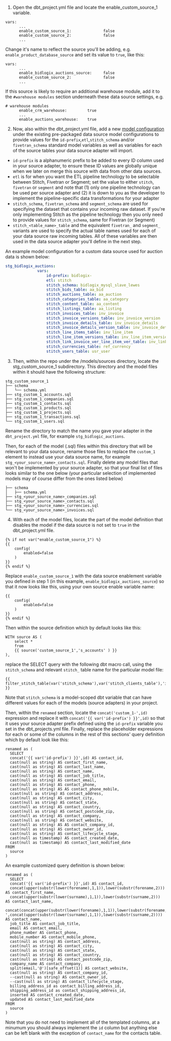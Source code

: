 
1. Open the dbt_project.yml file and locate the enable_custom_source_1 variable.

```
vars:
      ...
      enable_custom_source_1:              false
      enable_custom_source_2:              false
      ...
```
Change it's name to reflect the source you'll be adding, e.g. `enable_product_database_source` and set its value to `true`, like this:
```
vars:
      ...
      enable_bidlogix_auctions_source:     false
      enable_custom_source_2:              false
      ...
```
If this source is likely to require an additional warehouse module, add it to the `#warehouse modules` section underneath these data source settings, e.g.

```
# warehouse modules
      enable_crm_warehouse:         true
      ...
      enable_auctions_warehouse:    true
```

2. Now, also within the dbt_project.yml file, add a new [model configuration](https://docs.getdbt.com/reference/model-configs) under the existing pre-packaged data source model configurations to provide values for the `id-prefix`,`etl`,`stitch_schema` and/or `fivetran_schema` standard model variables as well as variables for each of the source tables your data source adapter will import.

- `id-prefix` is a alphanumeric prefix to be added to every ID column used in your source adapter, to ensure these ID values are globally unique when we later on merge this source with data from other data sources.
- `etl` is for when you want the ETL pipeline technology to be selectable between Stitch, Fivetran or Segment; set the value to either `stitch`, `fivetran` or `segment` and note that (1) only one pipeline technology can be used per source adapter and (2) it is down to you as the developer to implement the pipeline-specific data transformations for your adapter
- `stitch_schema`, `fivetran_schema` and `segment_schema` are used for specifying the dataset that contains your incoming raw dataset. If you're only implementing Stitch as the pipeline technology then you only need to provide values for `stitch_schema`, same for Fivetran (or Segment)
- `stitch_<table_name>_table` and the equivalent `fivetran_` and `segment_` variants are used to specify the actual table names used for each of your data source raw incoming tables. All of these variables are then used in the data source adapter you'll define in the next step.

An example model configuration for a custom data source used for auction data is shown below:

```yaml
stg_bidlogix_auctions:
              vars:
                  id-prefix: bidlogix-
                  etl: stitch
                  stitch_schema: bidlogix_mysql_slave_lewes
                  stitch_bids_table: aa_bid
                  stitch_auctions_table: aa_auction
                  stitch_categories_table: aa_category
                  stitch_content_table: aa_content
                  stitch_listings_table: aa_listing
                  stitch_invoices_table: inv_invoice
                  stitch_invoice_versions_table: inv_invoice_version
                  stitch_invoice_details_table: inv_invoice_details
                  stitch_invoice_details_version_table: inv_invoice_details_version
                  stitch_line_items_table: inv_line_item
                  stitch_line_item_versions_table: inv_line_item_version
                  stitch_link_invoice_ver_line_item_ver_table: inv_link_invoice_ver_line_item_ver
                  stitch_currencies_table: ref_currency
                  stitch_users_table: usr_user
```

3. Then, within the repo under the /models/sources directory, locate the stg_custom_source_1 subdirectory. This directory and the model files within it should have the following structure:

```
stg_custom_source_1
├── schema
│   └── schema.yml
├── stg_custom_1_accounts.sql
├── stg_custom_1_companies.sql
├── stg_custom_1_contacts.sql
├── stg_custom_1_products.sql
├── stg_custom_1_projects.sql
├── stg_custom_1_transactions.sql
└── stg_custom_1_users.sql
```
Rename the directory to match the name you gave your adapter in the `dbt_project.yml` file, for example `stg_bidlogic_auctions`.

Then, for each of the model (.sql) files within this directory that will be relevant to your data source, rename those files to replace the `custom_1` element to instead use your data source name, for example `stg_<your_source_name>_contacts.sql`. Finally delete any model files that won't be implemented by your source adapter, so that your final list of files looks similar to the one below (your particular selection of implemented models may of course differ from the ones listed below)
```
├── schema
│   ├── schema.yml
├── stg_<your_source_name>_companies.sql
├── stg_<your_source_name>_contacts.sql
├── stg_<your_source_name>_currencies.sql
└── stg_<your_source_name>_invoices.sql
```

4. With each of the model files, locate the part of the model definition that disables the model if the data source is not set to `true` in the dbt_project.yml file.

```
{% if not var("enable_custom_source_1") %}
{{
    config(
        enabled=false
    )
}}
{% endif %}
```

Replace `enable_custom_source_1` with the data source enablement variable you defined in step 1 (in this example, `enable_bidlogix_auctions_source`) so that it now looks like this, using your own source enable variable name:

```{% if not var("enable_bidlogix_auctions_source") %}
{{
    config(
        enabled=false
    )
}}
{% endif %}
```

Then within the source definition which by default looks like this:

```
WITH source AS (
    select *
    from
    {{ source('custom_source_1','s_accounts' ) }}
),
```

replace the SELECT query with the following dbt macro call, using the `stitch_schema` and relevant `stitch_` table name for the particular model file:

```
{{ filter_stitch_table(var('stitch_schema'),var('stitch_clients_table'),'id') }}
```

Note that `stitch_schema` is a model-scoped dbt variable that can have different values for each of the models (source adapters) in your project.

Then, within the `renamed` section, locate the `concat('custom_1-',id)` expression and replace it with `concat('{{ var('id-prefix') }}',id)` so that it uses your source adapter prefix defined using the `id-prefix` variable you set in the dbt_projects.yml file. Finally, replace the placeholder expressions for each or some of the columns in the rest of this sections' query definition which by default look like this:

```
renamed as (
  SELECT
  concat('{{ var('id-prefix') }}',id) AS contact_id,
  cast(null as string) AS contact_first_name,
  cast(null as string) AS contact_last_name,
  cast(null as string) AS contact_name,
  cast(null as string) AS contact_job_title,
  cast(null as string) AS contact_email,
  cast(null as string) AS contact_phone,
  cast(null as string) AS AS contact_phone_mobile,
  ccast(null as string) AS contact_address,
  cast(null as string) AS contact_city,
  ccast(null as string) AS contact_state,
  cast(null as string) AS contact_country,
  ccast(null as string) AS contact_postcode_zip,
  cast(null as string) AS contact_company,
  ccast(null as string) AS contact_website,
  cast(null as string) AS AS contact_company_id,
  cast(null as string) AS contact_owner_id,
  cast(null as string) AS contact_lifecycle_stage,
  cast(null as timestamp) AS contact_created_date,
  cast(null as timestamp) AS contact_last_modified_date
FROM
  source
)
```

An example customized query definition is shown below:

```
renamed as (
  SELECT
  concat('{{ var('id-prefix') }}',id) AS contact_id,
  concat(upper(substr(lower(forename),1,1)),lower(substr(forename,2))) AS contact_first_name,
  concat(upper(substr(lower(surname),1,1)),lower(substr(surname,2))) AS contact_last_name,
  concat(concat(upper(substr(lower(forename),1,1)),lower(substr(forename,2))),' ',concat(upper(substr(lower(surname),1,1)),lower(substr(surname,2)))) AS contact_name,
  job_title AS contact_job_title,
  email AS contact_email,
  phone_number AS contact_phone,
  mobile_number AS contact_mobile_phone,
  cast(null as string) AS contact_address,
  cast(null as string) AS contact_city,
  cast(null as string) AS contact_state,
  cast(null as string) AS contact_country,
  cast(null as string) AS contact_postcode_zip,
  company_name AS contact_company,
  split(email,'@')[safe_offset(1)] AS contact_website,
  cast(null as string) AS contact_company_id,
  --cast(null as string) AS contact_owner_id,
  --cast(null as string) AS contact_lifecycle_stage,
  billing_address_id as contact_billing_address_id,
  shipping_address_id as contact_shipping_address_id,
  inserted AS contact_created_date,
  updated AS contact_last_modified_date
FROM
  source
)
```

Note that you do not need to implement all of the templated columns, at a minumum you should always implement the `id` column but anything else can be left blank with the exception of `contact_name` for the contacts table. 
